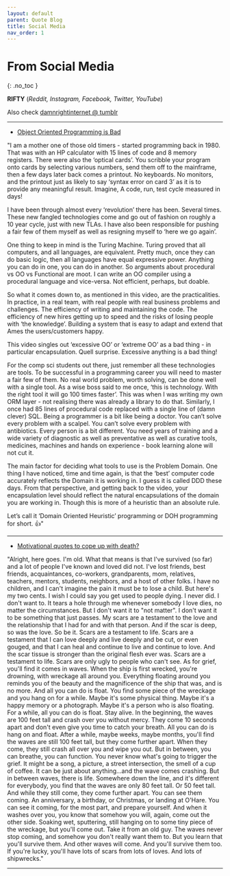 ```yaml
---
layout: default
parent: Quote Blog
title: Social Media
nav_order: 1
---
```


# From Social Media
{: .no_toc }

__RIFTY__ (*Reddit, Instagram, Facebook, Twitter, YouTube*)

Also check [damnrightinternet @ tumblr](https://damnrightinternet.tumblr.com)

---

- [Object Oriented Programming is Bad](https://www.youtube.com/watch?v=QM1iUe6IofM)

"I am a mother one of those old timers - started programming back in 1980. That was with an HP calculator with 15 lines of code and 8 memory registers. There were also the ‘optical cards’. You scribble your program onto cards by selecting various numbers, send them off to the mainframe, then a few days later back comes a printout. No keyboards. No monitors, and the printout just as likely to say ‘syntax error on card 3’ as it is to provide any meaningful result. Imagine, A code, run, test cycle measured in days!

I have been through almost every ‘revolution’ there has been. Several times. These new fangled technologies come and go out of fashion on roughly a 10 year cycle, just with new TLAs.  I have also been responsible for pushing a fair few of them myself as well as resigning myself to ‘here we go again’.

One thing to keep in mind is the Turing Machine. Turing proved that all computers, and all languages, are equivalent. Pretty much, once they can do basic logic, then all languages have equal expressive power. Anything you can do in one, you can do in another. So arguments about procedural vs OO vs Functional are moot. I can write an OO compiler using a procedural language and vice-versa. Not efficient, perhaps, but doable.

So what it comes down to, as mentioned in this video, are the practicalities. In practice, in a real team, with real people with real business problems and challenges. The efficiency of writing and maintaining the code. The efficiency of new hires getting up to speed and the risks of losing people with ‘the knowledge’. Building a system that is easy to adapt and extend that Ames the users/customers happy.

This video singles out ‘excessive OO’ or ‘extreme OO’ as a bad thing - in particular encapsulation. Quell surprise. Excessive anything is a bad thing!

For the comp sci students out there, just remember all these technologies are tools. To be successful in a programming career you will need to master a fair few of them. No real world problem, worth solving, can be done well with a single tool. As a wise boss said to me once, ‘this is technology. With the right tool it will go 100 times faster’. This was when I was writing my own ORM layer - not realising there was already a library to do that. Similarly, I once had 85 lines of procedural code replaced with a single line of (damn clever) SQL. Being a programmer is a bit like being a doctor. You can’t solve every problem with a scalpel. You can’t solve every problem with antibiotics. Every person is a bit different. You need years of training and a wide variety of diagnostic as well as preventative as well as curative tools, medicines, machines and hands on experience - book learning alone will not cut it.

The main factor for deciding what tools to use is the Problem Domain. One thing I have noticed, time and time again, is that the ‘best’ computer code accurately reflects the Domain it is working in. I guess it is called DDD these days. From that perspective, and getting back to the video, your encapsulation level should reflect the natural encapsulations of the domain you are working in. Though this is more of a heuristic than an absolute rule.

Let’s call it ‘Domain Oriented Heuristic’ programming or DOH programming for short. 👍"

---

- [Motivational quotes to cope up with death?](https://www.reddit.com/r/GetMotivated/comments/a9z542/comment/ecos8hz/?utm_source=share&utm_medium=web2x&context=3)

"Alright, here goes. I'm old. What that means is that I've survived (so far) and a lot of people I've known and loved did not. I've lost friends, best friends, acquaintances, co-workers, grandparents, mom, relatives, teachers, mentors, students, neighbors, and a host of other folks. I have no children, and I can't imagine the pain it must be to lose a child. But here's my two cents. I wish I could say you get used to people dying. I never did. I don't want to. It tears a hole through me whenever somebody I love dies, no matter the circumstances. But I don't want it to "not matter". I don't want it to be something that just passes. My scars are a testament to the love and the relationship that I had for and with that person. And if the scar is deep, so was the love. So be it. Scars are a testament to life. Scars are a testament that I can love deeply and live deeply and be cut, or even gouged, and that I can heal and continue to live and continue to love. And the scar tissue is stronger than the original flesh ever was. Scars are a testament to life. Scars are only ugly to people who can't see. As for grief, you'll find it comes in waves. When the ship is first wrecked, you're drowning, with wreckage all around you. Everything floating around you reminds you of the beauty and the magnificence of the ship that was, and is no more. And all you can do is float. You find some piece of the wreckage and you hang on for a while. Maybe it's some physical thing. Maybe it's a happy memory or a photograph. Maybe it's a person who is also floating. For a while, all you can do is float. Stay alive. In the beginning, the waves are 100 feet tall and crash over you without mercy. They come 10 seconds apart and don't even give you time to catch your breath. All you can do is hang on and float. After a while, maybe weeks, maybe months, you'll find the waves are still 100 feet tall, but they come further apart. When they come, they still crash all over you and wipe you out. But in between, you can breathe, you can function. You never know what's going to trigger the grief. It might be a song, a picture, a street intersection, the smell of a cup of coffee. It can be just about anything...and the wave comes crashing. But in between waves, there is life. Somewhere down the line, and it's different for everybody, you find that the waves are only 80 feet tall. Or 50 feet tall. And while they still come, they come further apart. You can see them coming. An anniversary, a birthday, or Christmas, or landing at O'Hare. You can see it coming, for the most part, and prepare yourself. And when it washes over you, you know that somehow you will, again, come out the other side. Soaking wet, sputtering, still hanging on to some tiny piece of the wreckage, but you'll come out. Take it from an old guy. The waves never stop coming, and somehow you don't really want them to. But you learn that you'll survive them. And other waves will come. And you'll survive them too. If you're lucky, you'll have lots of scars from lots of loves. And lots of shipwrecks."

---
